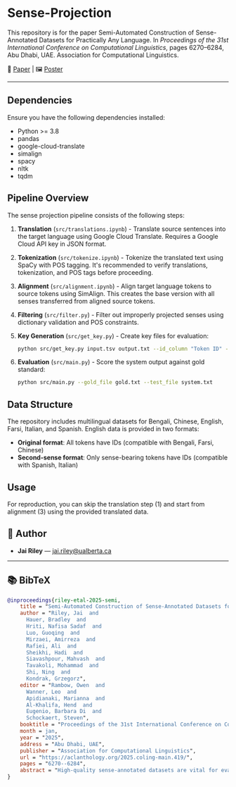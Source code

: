 # Sense-Projection
This repository is for the paper Semi-Automated Construction of Sense-Annotated Datasets for Practically Any Language. In *Proceedings of the 31st International Conference on Computational Linguistics*, pages 6270–6284, Abu Dhabi, UAE. Association for Computational Linguistics.

📄 [Paper](https://aclanthology.org/2025.coling-main.419/) | 🖼️ [Poster](assets/poster.pdf)

---

## Dependencies
Ensure you have the following dependencies installed:
+ Python >= 3.8
+ pandas
+ google-cloud-translate
+ simalign
+ spacy
+ nltk
+ tqdm

## Pipeline Overview
The sense projection pipeline consists of the following steps:

1. **Translation** (`src/translations.ipynb`) - Translate source sentences into the target language using Google Cloud Translate. Requires a Google Cloud API key in JSON format.

2. **Tokenization** (`src/tokenize.ipynb`) - Tokenize the translated text using SpaCy with POS tagging. It's recommended to verify translations, tokenization, and POS tags before proceeding.

3. **Alignment** (`src/alignment.ipynb`) - Align target language tokens to source tokens using SimAlign. This creates the base version with all senses transferred from aligned source tokens.

4. **Filtering** (`src/filter.py`) - Filter out improperly projected senses using dictionary validation and POS constraints.

5. **Key Generation** (`src/get_key.py`) - Create key files for evaluation:
   ```bash
   python src/get_key.py input.tsv output.txt --id_column "Token ID" --synset_column "BN Synset"
   ```

6. **Evaluation** (`src/main.py`) - Score the system output against gold standard:
   ```bash
   python src/main.py --gold_file gold.txt --test_file system.txt
   ```

## Data Structure
The repository includes multilingual datasets for Bengali, Chinese, English, Farsi, Italian, and Spanish. English data is provided in two formats:
- **Original format**: All tokens have IDs (compatible with Bengali, Farsi, Chinese)
- **Second-sense format**: Only sense-bearing tokens have IDs (compatible with Spanish, Italian)

## Usage
For reproduction, you can skip the translation step (1) and start from alignment (3) using the provided translated data.

## 👥 Author

- **Jai Riley** — <jai.riley@ualberta.ca>

---

## 📚 BibTeX

```bibtex
@inproceedings{riley-etal-2025-semi,
    title = "Semi-Automated Construction of Sense-Annotated Datasets for Practically Any Language",
    author = "Riley, Jai  and
      Hauer, Bradley  and
      Hriti, Nafisa Sadaf  and
      Luo, Guoqing  and
      Mirzaei, Amirreza  and
      Rafiei, Ali  and
      Sheikhi, Hadi  and
      Siavashpour, Mahvash  and
      Tavakoli, Mohammad  and
      Shi, Ning  and
      Kondrak, Grzegorz",
    editor = "Rambow, Owen  and
      Wanner, Leo  and
      Apidianaki, Marianna  and
      Al-Khalifa, Hend  and
      Eugenio, Barbara Di  and
      Schockaert, Steven",
    booktitle = "Proceedings of the 31st International Conference on Computational Linguistics",
    month = jan,
    year = "2025",
    address = "Abu Dhabi, UAE",
    publisher = "Association for Computational Linguistics",
    url = "https://aclanthology.org/2025.coling-main.419/",
    pages = "6270--6284",
    abstract = "High-quality sense-annotated datasets are vital for evaluating and comparing WSD systems. We present a novel approach to creating parallel sense-annotated datasets, which can be applied to any language that English can be translated into. The method incorporates machine translation, word alignment, sense projection, and sense filtering to produce silver annotations, which can then be revised manually to obtain gold datasets. By applying our method to Farsi, Chinese, and Bengali, we produce new parallel benchmark datasets, which are vetted by native speakers of each language. Our automatically-generated silver datasets are of higher quality than the annotations obtained with recent multilingual WSD systems, particularly on non-European languages."
}
``` 